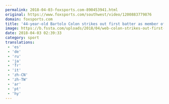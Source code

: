 ```yaml
---
permalink: 2018-04-03-foxsports.com-890453941.html
original: https://www.foxsports.com/southwest/video/1200883779876
domain: foxsports.com
title: '44-year-old Bartolo Colon strikes out first batter as member of the Texas Rangers (VIDEO)'
image: https://b.fssta.com/uploads/2018/04/web-colon-strikes-out-first-batter-as-ranger-about-rangers-live-on-fox-sports-southwest-main_z3-sourceflv_1280x720_1200889411655.vresize.1200.630.high.95.jpg
date: 2018-04-03 02:39:33
category: sport
translations: 
 - 'es'
 - 'de'
 - 'ru'
 - 'ja'
 - 'fr'
 - 'it'
 - 'zh-CN'
 - 'zh-TW'
 - 'ar'
 - 'pt'
 - 'hy'
---
```


